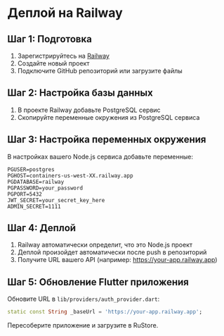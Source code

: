 # Деплой на Railway

## Шаг 1: Подготовка

1. Зарегистрируйтесь на [Railway](https://railway.app/)
2. Создайте новый проект
3. Подключите GitHub репозиторий или загрузите файлы

## Шаг 2: Настройка базы данных

1. В проекте Railway добавьте PostgreSQL сервис
2. Скопируйте переменные окружения из PostgreSQL сервиса

## Шаг 3: Настройка переменных окружения

В настройках вашего Node.js сервиса добавьте переменные:

```
PGUSER=postgres
PGHOST=containers-us-west-XX.railway.app
PGDATABASE=railway
PGPASSWORD=your_password
PGPORT=5432
JWT_SECRET=your_secret_key_here
ADMIN_SECRET=1111
```

## Шаг 4: Деплой

1. Railway автоматически определит, что это Node.js проект
2. Деплой произойдет автоматически после push в репозиторий
3. Получите URL вашего API (например: https://your-app.railway.app)

## Шаг 5: Обновление Flutter приложения

Обновите URL в `lib/providers/auth_provider.dart`:

```dart
static const String _baseUrl = 'https://your-app.railway.app';
```

Пересоберите приложение и загрузите в RuStore. 